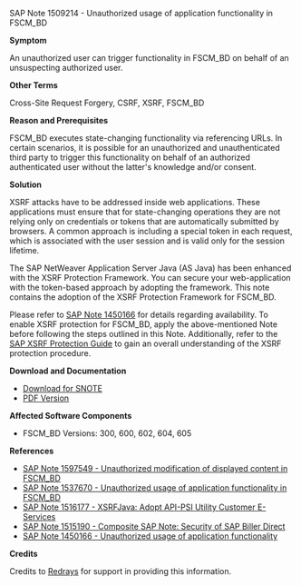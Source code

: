 SAP Note 1509214 - Unauthorized usage of application functionality in FSCM_BD

**Symptom**

An unauthorized user can trigger functionality in FSCM_BD on behalf of an unsuspecting authorized user.

**Other Terms**

Cross-Site Request Forgery, CSRF, XSRF, FSCM_BD

**Reason and Prerequisites**

FSCM_BD executes state-changing functionality via referencing URLs. In certain scenarios, it is possible for an unauthorized and unauthenticated third party to trigger this functionality on behalf of an authorized authenticated user without the latter's knowledge and/or consent.

**Solution**

XSRF attacks have to be addressed inside web applications. These applications must ensure that for state-changing operations they are not relying only on credentials or tokens that are automatically submitted by browsers. A common approach is including a special token in each request, which is associated with the user session and is valid only for the session lifetime.

The SAP NetWeaver Application Server Java (AS Java) has been enhanced with the XSRF Protection Framework. You can secure your web-application with the token-based approach by adopting the framework. This note contains the adoption of the XSRF Protection Framework for FSCM_BD.

Please refer to [SAP Note 1450166](https://me.sap.com/notes/1450166) for details regarding availability. To enable XSRF protection for FSCM_BD, apply the above-mentioned Note before following the steps outlined in this Note. Additionally, refer to the [SAP XSRF Protection Guide](https://me.sap.com/notes/1450166) to gain an overall understanding of the XSRF protection procedure.

**Download and Documentation**

- [Download for SNOTE](https://notesdownloads.sap.com/note/0040000017096822017)
- [PDF Version](https://me.sap.com/sap/support/sfm/notes/print/0001509214?language=en-US&token=29E53CF0AB83F1F2A03CE772FA3D2E78)

**Affected Software Components**

- FSCM_BD Versions: 300, 600, 602, 604, 605

**References**

- [SAP Note 1597549 - Unauthorized modification of displayed content in FSCM_BD](https://me.sap.com/notes/1597549)
- [SAP Note 1537670 - Unauthorized usage of application functionality in FSCM_BD](https://me.sap.com/notes/1537670)
- [SAP Note 1516177 - XSRFJava: Adopt API-PSI Utility Customer E-Services](https://me.sap.com/notes/1516177)
- [SAP Note 1515190 - Composite SAP Note: Security of SAP Biller Direct](https://me.sap.com/notes/1515190)
- [SAP Note 1450166 - Unauthorized usage of application functionality](https://me.sap.com/notes/1450166)

**Credits**

Credits to [Redrays](https://redrays.io) for support in providing this information.